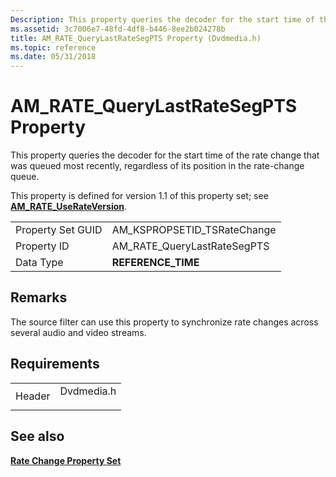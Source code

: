 ```yaml
---
Description: This property queries the decoder for the start time of the rate change that was queued most recently, regardless of its position in the rate-change queue.
ms.assetid: 3c7006e7-48fd-4df8-b446-8ee2b024278b
title: AM_RATE_QueryLastRateSegPTS Property (Dvdmedia.h)
ms.topic: reference
ms.date: 05/31/2018
---
```


# AM\_RATE\_QueryLastRateSegPTS Property

This property queries the decoder for the start time of the rate change that was queued most recently, regardless of its position in the rate-change queue.

This property is defined for version 1.1 of this property set; see [**AM\_RATE\_UseRateVersion**](am-rate-userateversion-property.md).



|                   |                               |
|-------------------|-------------------------------|
| Property Set GUID | AM\_KSPROPSETID\_TSRateChange |
| Property ID       | AM\_RATE\_QueryLastRateSegPTS |
| Data Type         | **REFERENCE\_TIME**           |



 

## Remarks

The source filter can use this property to synchronize rate changes across several audio and video streams.

## Requirements



|                   |                                                                                       |
|-------------------|---------------------------------------------------------------------------------------|
| Header<br/> | <dl> <dt>Dvdmedia.h</dt> </dl> |



## See also

<dl> <dt>

[**Rate Change Property Set**](rate-change-property-set.md)
</dt> </dl>

 

 




